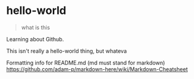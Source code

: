 # hello-world
>what is this

Learning about Github. 

This isn't really a hello-world thing, but whateva

Formatting info for README.md (md must stand for markdown)
https://github.com/adam-p/markdown-here/wiki/Markdown-Cheatsheet

